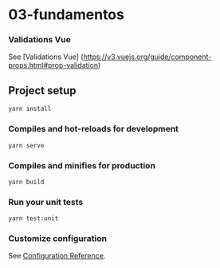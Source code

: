 # 03-fundamentos


<!-- Validaciones  -->
### Validations Vue 
See [Validations Vue] (https://v3.vuejs.org/guide/component-props.html#prop-validation)


## Project setup
```
yarn install
```

### Compiles and hot-reloads for development
```
yarn serve
```

### Compiles and minifies for production
```
yarn build
```

### Run your unit tests
```
yarn test:unit
```

### Customize configuration
See [Configuration Reference](https://cli.vuejs.org/config/).

